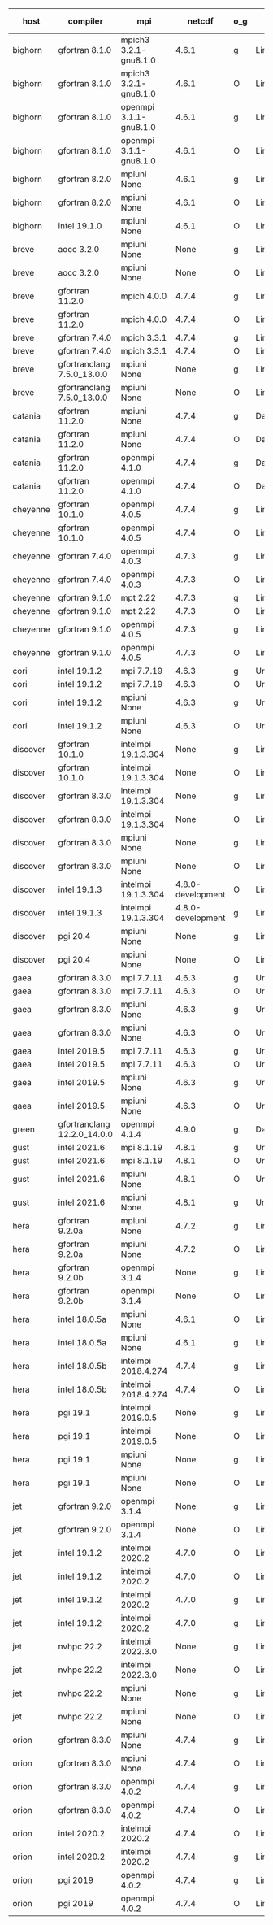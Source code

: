 

| host     | compiler                              | mpi                      | netcdf        | o_g        | os       | build       | u_pass          | u_fail          | s_pass            | s_fail            | e_pass             | e_fail             | nuopc_pass       | nuopc_fail       | artifacts link          |
|----------|---------------------------------------|--------------------------|---------------|------------|----------|-------------|-----------------|-----------------|-------------------|-------------------|--------------------|--------------------|------------------|------------------|-------------------------|
| bighorn | gfortran 8.1.0 | mpich3 3.2.1-gnu8.1.0  | 4.6.1  | g | Linux | PASS | 13918 | 0 | 49 | 0 | 80 | 0 | 52 | 0 | <a href="https://github.com/esmf-org/esmf-test-artifacts/tree/e69a768963efb863d8993bb18eaea78be914409d/develop/gfortran/8.1.0/g/mpich3/3.2.1-gnu8.1.0" target="_blank">e69a768</a> | 
| bighorn | gfortran 8.1.0 | mpich3 3.2.1-gnu8.1.0  | 4.6.1  | O | Linux | PASS | 13918 | 0 | 49 | 0 | 80 | 0 | 52 | 0 | <a href="https://github.com/esmf-org/esmf-test-artifacts/tree/dbc77793d2d85a7ab066916e3e211a26f878b16b/develop/gfortran/8.1.0/O/mpich3/3.2.1-gnu8.1.0" target="_blank">dbc7779</a> | 
| bighorn | gfortran 8.1.0 | openmpi 3.1.1-gnu8.1.0  | 4.6.1  | g | Linux | PASS | 13918 | 0 | 49 | 0 | 80 | 0 | 52 | 0 | <a href="https://github.com/esmf-org/esmf-test-artifacts/tree/a28e6740f615e926896fff98797df998a6f910e2/develop/gfortran/8.1.0/g/openmpi/3.1.1-gnu8.1.0" target="_blank">a28e674</a> | 
| bighorn | gfortran 8.1.0 | openmpi 3.1.1-gnu8.1.0  | 4.6.1  | O | Linux | PASS | 13918 | 0 | 49 | 0 | 80 | 0 | 52 | 0 | <a href="https://github.com/esmf-org/esmf-test-artifacts/tree/1fa5a37231301129797229e151906f2dd00ad503/develop/gfortran/8.1.0/O/openmpi/3.1.1-gnu8.1.0" target="_blank">1fa5a37</a> | 
| bighorn | gfortran 8.2.0 | mpiuni None  | 4.6.1  | g | Linux | PASS | 12338 | 0 | 8 | 0 | 43 | 0 | None | None | <a href="https://github.com/esmf-org/esmf-test-artifacts/tree/8672043a20e92fc0ecede4dd5328eb4056dcfb94/develop/gfortran/8.2.0/g/mpiuni/None" target="_blank">8672043</a> | 
| bighorn | gfortran 8.2.0 | mpiuni None  | 4.6.1  | O | Linux | PASS | 12338 | 0 | 8 | 0 | 43 | 0 | None | None | <a href="https://github.com/esmf-org/esmf-test-artifacts/tree/9fce26cd8a235f5ec7f6d96a6fa7522b91fb0fc9/develop/gfortran/8.2.0/O/mpiuni/None" target="_blank">9fce26c</a> | 
| bighorn | intel 19.1.0 | mpiuni None  | 4.6.1  | O | Linux | PASS | None | None | None | None | None | None | None | None | <a href="https://github.com/esmf-org/esmf-test-artifacts/tree/9a5c133675723dc57ee26e55aa97486feb4d0656/develop/intel/19.1.0/O/mpiuni/None" target="_blank">9a5c133</a> | 
| breve | aocc 3.2.0 | mpiuni None  | None  | g | Linux | PASS | None | None | None | None | None | None | None | None | <a href="https://github.com/esmf-org/esmf-test-artifacts/tree/86d85e793fd99fe512fe82255261bab6e34a17da/develop/aocc/3.2.0/g/mpiuni/None" target="_blank">86d85e7</a> | 
| breve | aocc 3.2.0 | mpiuni None  | None  | O | Linux | PASS | 12304 | 34 | 6 | 2 | 43 | 0 | None | None | <a href="https://github.com/esmf-org/esmf-test-artifacts/tree/11a2a579e49d43c18349d84f48b62a437dccbb53/develop/aocc/3.2.0/O/mpiuni/None" target="_blank">11a2a57</a> | 
| breve | gfortran 11.2.0 | mpich 4.0.0  | 4.7.4  | g | Linux | PASS | None | None | None | None | None | None | None | None | <a href="https://github.com/esmf-org/esmf-test-artifacts/tree/cd099dc23059a1549856123b65d4ea1ff53ccab4/develop/gfortran/11.2.0/g/mpich/4.0.0" target="_blank">cd099dc</a> | 
| breve | gfortran 11.2.0 | mpich 4.0.0  | 4.7.4  | O | Linux | PASS | 13918 | 0 | 49 | 0 | 80 | 0 | 52 | 0 | <a href="https://github.com/esmf-org/esmf-test-artifacts/tree/9fbc7f630d21c73dae3a48ee0e7ebc3821c327fd/develop/gfortran/11.2.0/O/mpich/4.0.0" target="_blank">9fbc7f6</a> | 
| breve | gfortran 7.4.0 | mpich 3.3.1  | 4.7.4  | g | Linux | PASS | 13918 | 0 | 49 | 0 | 80 | 0 | 52 | 0 | <a href="https://github.com/esmf-org/esmf-test-artifacts/tree/31fc3983ebd6812e43da1d60595216fd9af69525/develop/gfortran/7.4.0/g/mpich/3.3.1" target="_blank">31fc398</a> | 
| breve | gfortran 7.4.0 | mpich 3.3.1  | 4.7.4  | O | Linux | PASS | 13918 | 0 | 49 | 0 | 80 | 0 | 52 | 0 | <a href="https://github.com/esmf-org/esmf-test-artifacts/tree/85fe2ade0208af61f9b17741f5c9cfcedb334872/develop/gfortran/7.4.0/O/mpich/3.3.1" target="_blank">85fe2ad</a> | 
| breve | gfortranclang 7.5.0_13.0.0 | mpiuni None  | None  | g | Linux | PASS | 12338 | 0 | 8 | 0 | 43 | 0 | None | None | <a href="https://github.com/esmf-org/esmf-test-artifacts/tree/87b3f1a3dd80c6aecf707f640422d5bedfb6b586/develop/gfortranclang/7.5.0_13.0.0/g/mpiuni/None" target="_blank">87b3f1a</a> | 
| breve | gfortranclang 7.5.0_13.0.0 | mpiuni None  | None  | O | Linux | PASS | 12338 | 0 | 8 | 0 | 43 | 0 | None | None | <a href="https://github.com/esmf-org/esmf-test-artifacts/tree/676779f40ee04010fef1f7f1ba689b26a1133bea/develop/gfortranclang/7.5.0_13.0.0/O/mpiuni/None" target="_blank">676779f</a> | 
| catania | gfortran 11.2.0 | mpiuni None  | 4.7.4  | g | Darwin | PASS | 12338 | 0 | 8 | 0 | 43 | 0 | None | None | <a href="https://github.com/esmf-org/esmf-test-artifacts/tree/76225fb4cf2ebb76008f743ba3e8535550b9facd/develop/gfortran/11.2.0/g/mpiuni/None" target="_blank">76225fb</a> | 
| catania | gfortran 11.2.0 | mpiuni None  | 4.7.4  | O | Darwin | PASS | 12338 | 0 | 8 | 0 | 43 | 0 | None | None | <a href="https://github.com/esmf-org/esmf-test-artifacts/tree/7d5c9e99d807a7efce5103c81e7fbcca3a978132/develop/gfortran/11.2.0/O/mpiuni/None" target="_blank">7d5c9e9</a> | 
| catania | gfortran 11.2.0 | openmpi 4.1.0  | 4.7.4  | g | Darwin | PASS | 13909 | 9 | 49 | 0 | 80 | 0 | 52 | 0 | <a href="https://github.com/esmf-org/esmf-test-artifacts/tree/9a3d9454817e621cc616fa34775b2196a32bfd30/develop/gfortran/11.2.0/g/openmpi/4.1.0" target="_blank">9a3d945</a> | 
| catania | gfortran 11.2.0 | openmpi 4.1.0  | 4.7.4  | O | Darwin | PASS | 13909 | 9 | 49 | 0 | 80 | 0 | 52 | 0 | <a href="https://github.com/esmf-org/esmf-test-artifacts/tree/4ddf462d95e951da1fc7dd19ddb2828dad6694ca/develop/gfortran/11.2.0/O/openmpi/4.1.0" target="_blank">4ddf462</a> | 
| cheyenne | gfortran 10.1.0 | openmpi 4.0.5  | 4.7.4  | g | Linux | PASS | 13918 | 0 | 49 | 0 | 80 | 0 | 52 | 0 | <a href="https://github.com/esmf-org/esmf-test-artifacts/tree/d0f8b57adb265f83ddf968cf81f33e3a0d1a3b29/develop/gfortran/10.1.0/g/openmpi/4.0.5" target="_blank">d0f8b57</a> | 
| cheyenne | gfortran 10.1.0 | openmpi 4.0.5  | 4.7.4  | O | Linux | PASS | 13918 | 0 | 49 | 0 | 80 | 0 | 52 | 0 | <a href="https://github.com/esmf-org/esmf-test-artifacts/tree/a036ad85ab8bfc137f64043dd248609ba7e2786f/develop/gfortran/10.1.0/O/openmpi/4.0.5" target="_blank">a036ad8</a> | 
| cheyenne | gfortran 7.4.0 | openmpi 4.0.3  | 4.7.3  | g | Linux | PASS | 13918 | 0 | 49 | 0 | 80 | 0 | 52 | 0 | <a href="https://github.com/esmf-org/esmf-test-artifacts/tree/3be3bcdafbb4e37136461f775935110e432444ec/develop/gfortran/7.4.0/g/openmpi/4.0.3" target="_blank">3be3bcd</a> | 
| cheyenne | gfortran 7.4.0 | openmpi 4.0.3  | 4.7.3  | O | Linux | PASS | 13918 | 0 | 49 | 0 | 80 | 0 | 52 | 0 | <a href="https://github.com/esmf-org/esmf-test-artifacts/tree/311816f03e8be77b9e6532ebf440289f2b4ffebf/develop/gfortran/7.4.0/O/openmpi/4.0.3" target="_blank">311816f</a> | 
| cheyenne | gfortran 9.1.0 | mpt 2.22  | 4.7.3  | g | Linux | PASS | 13918 | 0 | 49 | 0 | 80 | 0 | 52 | 0 | <a href="https://github.com/esmf-org/esmf-test-artifacts/tree/77ac75a538e637819ea5235b732be4ec50dd2e18/develop/gfortran/9.1.0/g/mpt/2.22" target="_blank">77ac75a</a> | 
| cheyenne | gfortran 9.1.0 | mpt 2.22  | 4.7.3  | O | Linux | PASS | 13918 | 0 | 49 | 0 | 80 | 0 | 52 | 0 | <a href="https://github.com/esmf-org/esmf-test-artifacts/tree/76880740b52fc9cb85d0a82517341688fb94a3c0/develop/gfortran/9.1.0/O/mpt/2.22" target="_blank">7688074</a> | 
| cheyenne | gfortran 9.1.0 | openmpi 4.0.5  | 4.7.3  | g | Linux | PASS | 13918 | 0 | 49 | 0 | 80 | 0 | 52 | 0 | <a href="https://github.com/esmf-org/esmf-test-artifacts/tree/dc0773c4fab90c245d81b1c0a686c6ccd765b06f/develop/gfortran/9.1.0/g/openmpi/4.0.5" target="_blank">dc0773c</a> | 
| cheyenne | gfortran 9.1.0 | openmpi 4.0.5  | 4.7.3  | O | Linux | PASS | 13918 | 0 | 49 | 0 | 80 | 0 | 52 | 0 | <a href="https://github.com/esmf-org/esmf-test-artifacts/tree/c7daa9bee6b48a61d91f9d8a9d93faa08d981342/develop/gfortran/9.1.0/O/openmpi/4.0.5" target="_blank">c7daa9b</a> | 
| cori | intel 19.1.2 | mpi 7.7.19  | 4.6.3  | g | Unicos | PASS | 13918 | 0 | 49 | 0 | 80 | 0 | 52 | 0 | <a href="https://github.com/esmf-org/esmf-test-artifacts/tree/3595b5b0506fa8ddb83bb55c6686a53e69ca32ca/develop/intel/19.1.2/g/mpi/7.7.19" target="_blank">3595b5b</a> | 
| cori | intel 19.1.2 | mpi 7.7.19  | 4.6.3  | O | Unicos | PASS | 13918 | 0 | 49 | 0 | 80 | 0 | 52 | 0 | <a href="https://github.com/esmf-org/esmf-test-artifacts/tree/6d5856c15b72cb1ef942de50ac66f7581aa5dadf/develop/intel/19.1.2/O/mpi/7.7.19" target="_blank">6d5856c</a> | 
| cori | intel 19.1.2 | mpiuni None  | 4.6.3  | g | Unicos | PASS | 12338 | 0 | 8 | 0 | 43 | 0 | None | None | <a href="https://github.com/esmf-org/esmf-test-artifacts/tree/0f45bb18145a05d75cc602feb9f6687c3cc52eaa/develop/intel/19.1.2/g/mpiuni/None" target="_blank">0f45bb1</a> | 
| cori | intel 19.1.2 | mpiuni None  | 4.6.3  | O | Unicos | PASS | 12338 | 0 | 8 | 0 | 43 | 0 | None | None | <a href="https://github.com/esmf-org/esmf-test-artifacts/tree/e103f7a71a38d6b00c10cbef277046fc137208f3/develop/intel/19.1.2/O/mpiuni/None" target="_blank">e103f7a</a> | 
| discover | gfortran 10.1.0 | intelmpi 19.1.3.304  | None  | g | Linux | PASS | 13903 | 15 | 49 | 0 | 80 | 0 | 52 | 0 | <a href="https://github.com/esmf-org/esmf-test-artifacts/tree/f44bf9364b217a554d65a862150c0c31097f1a70/develop/gfortran/10.1.0/g/intelmpi/19.1.3.304" target="_blank">f44bf93</a> | 
| discover | gfortran 10.1.0 | intelmpi 19.1.3.304  | None  | O | Linux | PASS | 13903 | 15 | 49 | 0 | 80 | 0 | 52 | 0 | <a href="https://github.com/esmf-org/esmf-test-artifacts/tree/41468fe2e92a49e8ab93c0b5673a03e83d9c9738/develop/gfortran/10.1.0/O/intelmpi/19.1.3.304" target="_blank">41468fe</a> | 
| discover | gfortran 8.3.0 | intelmpi 19.1.3.304  | None  | g | Linux | PASS | 13903 | 15 | 49 | 0 | 80 | 0 | 52 | 0 | <a href="https://github.com/esmf-org/esmf-test-artifacts/tree/a2ab1e7ab4113ef6212f6fcbaf082ae570524da6/develop/gfortran/8.3.0/g/intelmpi/19.1.3.304" target="_blank">a2ab1e7</a> | 
| discover | gfortran 8.3.0 | intelmpi 19.1.3.304  | None  | O | Linux | PASS | 13903 | 15 | 49 | 0 | 80 | 0 | 52 | 0 | <a href="https://github.com/esmf-org/esmf-test-artifacts/tree/4677fa96bd83bf2c0e5f24abfd3015a429e69f9f/develop/gfortran/8.3.0/O/intelmpi/19.1.3.304" target="_blank">4677fa9</a> | 
| discover | gfortran 8.3.0 | mpiuni None  | None  | g | Linux | PASS | 12338 | 0 | 8 | 0 | 43 | 0 | None | None | <a href="https://github.com/esmf-org/esmf-test-artifacts/tree/1ad2bb1cd5b8131f47428b179913acb98975b6cd/develop/gfortran/8.3.0/g/mpiuni/None" target="_blank">1ad2bb1</a> | 
| discover | gfortran 8.3.0 | mpiuni None  | None  | O | Linux | PASS | 12338 | 0 | 8 | 0 | 43 | 0 | None | None | <a href="https://github.com/esmf-org/esmf-test-artifacts/tree/680362f1b32267921e33ddac508b2a6747deba3e/develop/gfortran/8.3.0/O/mpiuni/None" target="_blank">680362f</a> | 
| discover | intel 19.1.3 | intelmpi 19.1.3.304  | 4.8.0-development  | O | Linux | PASS | 13918 | 0 | 49 | 0 | 80 | 0 | 52 | 0 | <a href="https://github.com/esmf-org/esmf-test-artifacts/tree/4c37287240690449b56e212b07ff16dd4d564fce/develop/intel/19.1.3/O/intelmpi/19.1.3.304" target="_blank">4c37287</a> | 
| discover | intel 19.1.3 | intelmpi 19.1.3.304  | 4.8.0-development  | g | Linux | PASS | 13918 | 0 | 49 | 0 | 80 | 0 | 52 | 0 | <a href="https://github.com/esmf-org/esmf-test-artifacts/tree/1d0e8cbdec7d63405bcf22dcb34fc5091a7bbd67/develop/intel/19.1.3/g/intelmpi/19.1.3.304" target="_blank">1d0e8cb</a> | 
| discover | pgi 20.4 | mpiuni None  | None  | g | Linux | PASS | 0 | 7460 | 0 | 8 | 0 | 43 | None | None | <a href="https://github.com/esmf-org/esmf-test-artifacts/tree/fa84a51a782a6e8b9c44b8619c4b729316594023/develop/pgi/20.4/g/mpiuni/None" target="_blank">fa84a51</a> | 
| discover | pgi 20.4 | mpiuni None  | None  | O | Linux | PASS | 0 | 7460 | 0 | 8 | 0 | 43 | None | None | <a href="https://github.com/esmf-org/esmf-test-artifacts/tree/7a8b6462fa91e64378f2e68b2a572ee7b5c1dbd5/develop/pgi/20.4/O/mpiuni/None" target="_blank">7a8b646</a> | 
| gaea | gfortran 8.3.0 | mpi 7.7.11  | 4.6.3  | g | Unicos | PASS | 13917 | 1 | 49 | 0 | 80 | 0 | 47 | 5 | <a href="https://github.com/esmf-org/esmf-test-artifacts/tree/93a87963c0c16d0853f2a6e487fae80fd20a6fa3/develop/gfortran/8.3.0/g/mpi/7.7.11" target="_blank">93a8796</a> | 
| gaea | gfortran 8.3.0 | mpi 7.7.11  | 4.6.3  | O | Unicos | PASS | 13917 | 1 | 49 | 0 | 80 | 0 | 47 | 5 | <a href="https://github.com/esmf-org/esmf-test-artifacts/tree/83b94446b9f6f9ca14b506c3c6b003f244d8ab60/develop/gfortran/8.3.0/O/mpi/7.7.11" target="_blank">83b9444</a> | 
| gaea | gfortran 8.3.0 | mpiuni None  | 4.6.3  | g | Unicos | PASS | 12338 | 0 | 8 | 0 | 43 | 0 | None | None | <a href="https://github.com/esmf-org/esmf-test-artifacts/tree/fcb0155595049fc721c03f47485cfcb85fd76248/develop/gfortran/8.3.0/g/mpiuni/None" target="_blank">fcb0155</a> | 
| gaea | gfortran 8.3.0 | mpiuni None  | 4.6.3  | O | Unicos | PASS | 12338 | 0 | 8 | 0 | 43 | 0 | None | None | <a href="https://github.com/esmf-org/esmf-test-artifacts/tree/da55a60231a5abe2a7f083f9223070bab5a3df90/develop/gfortran/8.3.0/O/mpiuni/None" target="_blank">da55a60</a> | 
| gaea | intel 2019.5 | mpi 7.7.11  | 4.6.3  | g | Unicos | PASS | 13903 | 15 | 49 | 0 | 80 | 0 | 47 | 5 | <a href="https://github.com/esmf-org/esmf-test-artifacts/tree/52fdbc4e846c0585752f365d5aa0298e03391439/develop/intel/2019.5/g/mpi/7.7.11" target="_blank">52fdbc4</a> | 
| gaea | intel 2019.5 | mpi 7.7.11  | 4.6.3  | O | Unicos | PASS | 13903 | 15 | 49 | 0 | 80 | 0 | 47 | 5 | <a href="https://github.com/esmf-org/esmf-test-artifacts/tree/4d85412d08effc3405a9613522b477beace87048/develop/intel/2019.5/O/mpi/7.7.11" target="_blank">4d85412</a> | 
| gaea | intel 2019.5 | mpiuni None  | 4.6.3  | g | Unicos | PASS | 12323 | 15 | 8 | 0 | 43 | 0 | None | None | <a href="https://github.com/esmf-org/esmf-test-artifacts/tree/87d8f494596365370b0db5d14484f0ad4a949c55/develop/intel/2019.5/g/mpiuni/None" target="_blank">87d8f49</a> | 
| gaea | intel 2019.5 | mpiuni None  | 4.6.3  | O | Unicos | PASS | 12323 | 15 | 8 | 0 | 43 | 0 | None | None | <a href="https://github.com/esmf-org/esmf-test-artifacts/tree/7b118642eac0b3e5ccaa9dc85c80438353524637/develop/intel/2019.5/O/mpiuni/None" target="_blank">7b11864</a> | 
| green | gfortranclang 12.2.0_14.0.0 | openmpi 4.1.4  | 4.9.0  | g | Darwin | PASS | 13917 | 1 | 49 | 0 | 80 | 0 | 52 | 0 | <a href="https://github.com/esmf-org/esmf-test-artifacts/tree/af8460033596676323f6e6e1ce85371fbf815c27/develop/gfortranclang/12.2.0_14.0.0/g/openmpi/4.1.4" target="_blank">af84600</a> | 
| gust | intel 2021.6 | mpi 8.1.19  | 4.8.1  | g | Unicos | PASS | 13918 | 0 | 49 | 0 | 80 | 0 | 52 | 0 | <a href="https://github.com/esmf-org/esmf-test-artifacts/tree/48912c970ac2864c3ad9569d525aea4b7d94aa4f/develop/intel/2021.6/g/mpi/8.1.19" target="_blank">48912c9</a> | 
| gust | intel 2021.6 | mpi 8.1.19  | 4.8.1  | O | Unicos | PASS | 13918 | 0 | 49 | 0 | 80 | 0 | 52 | 0 | <a href="https://github.com/esmf-org/esmf-test-artifacts/tree/7dd568f7287fcc6d5cb9fe46a0a38d675d7d7caf/develop/intel/2021.6/O/mpi/8.1.19" target="_blank">7dd568f</a> | 
| gust | intel 2021.6 | mpiuni None  | 4.8.1  | O | Unicos | PASS | 12338 | 0 | 8 | 0 | 43 | 0 | None | None | <a href="https://github.com/esmf-org/esmf-test-artifacts/tree/e40b2e82000456a58721d6b2b2c902b59630f1fe/develop/intel/2021.6/O/mpiuni/None" target="_blank">e40b2e8</a> | 
| gust | intel 2021.6 | mpiuni None  | 4.8.1  | g | Unicos | PASS | 12338 | 0 | 8 | 0 | 43 | 0 | None | None | <a href="https://github.com/esmf-org/esmf-test-artifacts/tree/96376dd493cf42a4e9d04c1152e5a4e7c6a7213a/develop/intel/2021.6/g/mpiuni/None" target="_blank">96376dd</a> | 
| hera | gfortran 9.2.0a | mpiuni None  | 4.7.2  | g | Linux | PASS | 12338 | 0 | 8 | 0 | 43 | 0 | None | None | <a href="https://github.com/esmf-org/esmf-test-artifacts/tree/0f12f7df9cf4570838fb096194d87ddc7c1997a4/develop/gfortran/9.2.0a/g/mpiuni/None" target="_blank">0f12f7d</a> | 
| hera | gfortran 9.2.0a | mpiuni None  | 4.7.2  | O | Linux | PASS | 12338 | 0 | 8 | 0 | 43 | 0 | None | None | <a href="https://github.com/esmf-org/esmf-test-artifacts/tree/09791f894e4a6651cd17c75fd54ec62477315b5c/develop/gfortran/9.2.0a/O/mpiuni/None" target="_blank">09791f8</a> | 
| hera | gfortran 9.2.0b | openmpi 3.1.4  | None  | g | Linux | PASS | 13918 | 0 | 49 | 0 | 80 | 0 | 52 | 0 | <a href="https://github.com/esmf-org/esmf-test-artifacts/tree/451862bd2da9ca44f3ca7c02a3ac0953223b7f7a/develop/gfortran/9.2.0b/g/openmpi/3.1.4" target="_blank">451862b</a> | 
| hera | gfortran 9.2.0b | openmpi 3.1.4  | None  | O | Linux | PASS | 13918 | 0 | 49 | 0 | 80 | 0 | 52 | 0 | <a href="https://github.com/esmf-org/esmf-test-artifacts/tree/47ccb026cb5218990e80597e22db4e83aa90656c/develop/gfortran/9.2.0b/O/openmpi/3.1.4" target="_blank">47ccb02</a> | 
| hera | intel 18.0.5a | mpiuni None  | 4.6.1  | O | Linux | PASS | 12338 | 0 | 8 | 0 | 43 | 0 | None | None | <a href="https://github.com/esmf-org/esmf-test-artifacts/tree/f72945d211b677f60a483c027e5805d9ccffd70f/develop/intel/18.0.5a/O/mpiuni/None" target="_blank">f72945d</a> | 
| hera | intel 18.0.5a | mpiuni None  | 4.6.1  | g | Linux | PASS | 12338 | 0 | 8 | 0 | 43 | 0 | None | None | <a href="https://github.com/esmf-org/esmf-test-artifacts/tree/015e0be62760a861968ce73490a363d53a92bb58/develop/intel/18.0.5a/g/mpiuni/None" target="_blank">015e0be</a> | 
| hera | intel 18.0.5b | intelmpi 2018.4.274  | 4.7.4  | g | Linux | PASS | 13918 | 0 | 49 | 0 | 80 | 0 | 52 | 0 | <a href="https://github.com/esmf-org/esmf-test-artifacts/tree/8a31de9077411a305164d1877ebb54b065f7b64b/develop/intel/18.0.5b/g/intelmpi/2018.4.274" target="_blank">8a31de9</a> | 
| hera | intel 18.0.5b | intelmpi 2018.4.274  | 4.7.4  | O | Linux | PASS | 13918 | 0 | 49 | 0 | 80 | 0 | 52 | 0 | <a href="https://github.com/esmf-org/esmf-test-artifacts/tree/e9deb699952562b47cfaa59e132351e1feff06d9/develop/intel/18.0.5b/O/intelmpi/2018.4.274" target="_blank">e9deb69</a> | 
| hera | pgi 19.1 | intelmpi 2019.0.5  | None  | g | Linux | PASS | 13041 | 877 | None | None | None | None | None | None | <a href="https://github.com/esmf-org/esmf-test-artifacts/tree/e240b5b35d9d5a12060a3edab2b884cece837eac/develop/pgi/19.1/g/intelmpi/2019.0.5" target="_blank">e240b5b</a> | 
| hera | pgi 19.1 | intelmpi 2019.0.5  | None  | O | Linux | PASS | 13089 | 829 | None | None | None | None | None | None | <a href="https://github.com/esmf-org/esmf-test-artifacts/tree/8e1442f762ff7a5916f8588866c2c9e628704bef/develop/pgi/19.1/O/intelmpi/2019.0.5" target="_blank">8e1442f</a> | 
| hera | pgi 19.1 | mpiuni None  | None  | g | Linux | PASS | 11713 | 625 | 4 | 4 | 40 | 3 | None | None | <a href="https://github.com/esmf-org/esmf-test-artifacts/tree/29e0ef2a734ae843c775109f6598eb0951ee2bf2/develop/pgi/19.1/g/mpiuni/None" target="_blank">29e0ef2</a> | 
| hera | pgi 19.1 | mpiuni None  | None  | O | Linux | PASS | 11713 | 625 | 6 | 2 | 40 | 3 | None | None | <a href="https://github.com/esmf-org/esmf-test-artifacts/tree/8c9e768da174627c15905c1ece5b9ca2cadb584f/develop/pgi/19.1/O/mpiuni/None" target="_blank">8c9e768</a> | 
| jet | gfortran 9.2.0 | openmpi 3.1.4  | None  | g | Linux | PASS | 13918 | 0 | 49 | 0 | 80 | 0 | 52 | 0 | <a href="https://github.com/esmf-org/esmf-test-artifacts/tree/8afaae8ba14b8ed77f78f36914b5c0ced4e5f255/develop/gfortran/9.2.0/g/openmpi/3.1.4" target="_blank">8afaae8</a> | 
| jet | gfortran 9.2.0 | openmpi 3.1.4  | None  | O | Linux | PASS | 13918 | 0 | 49 | 0 | 80 | 0 | 52 | 0 | <a href="https://github.com/esmf-org/esmf-test-artifacts/tree/8f548d2efe6bcb1fcd8317105579ef8dfeabf986/develop/gfortran/9.2.0/O/openmpi/3.1.4" target="_blank">8f548d2</a> | 
| jet | intel 19.1.2 | intelmpi 2020.2  | 4.7.0  | O | Linux | FAIL | None | None | None | None | None | None | None | None | <a href="https://github.com/esmf-org/esmf-test-artifacts/tree/3f9d765cda9cdff6c9928f43a5ad9a53fd430a3e/develop/intel/19.1.2/O/intelmpi/2020.2" target="_blank">3f9d765</a> | 
| jet | intel 19.1.2 | intelmpi 2020.2  | 4.7.0  | O | Linux | PASS | None | None | None | None | None | None | None | None | <a href="https://github.com/esmf-org/esmf-test-artifacts/tree/3f9d765cda9cdff6c9928f43a5ad9a53fd430a3e/develop/intel/19.1.2/O/intelmpi/2020.2" target="_blank">3f9d765</a> | 
| jet | intel 19.1.2 | intelmpi 2020.2  | 4.7.0  | g | Linux | FAIL | None | None | None | None | None | None | None | None | <a href="https://github.com/esmf-org/esmf-test-artifacts/tree/ef93efce147ef9aec813eb3f19abe945e023f0e8/develop/intel/19.1.2/g/intelmpi/2020.2" target="_blank">ef93efc</a> | 
| jet | intel 19.1.2 | intelmpi 2020.2  | 4.7.0  | g | Linux | PASS | None | None | None | None | None | None | None | None | <a href="https://github.com/esmf-org/esmf-test-artifacts/tree/ef93efce147ef9aec813eb3f19abe945e023f0e8/develop/intel/19.1.2/g/intelmpi/2020.2" target="_blank">ef93efc</a> | 
| jet | nvhpc 22.2 | intelmpi 2022.3.0  | None  | g | Linux | PASS | 13041 | 877 | 35 | 14 | 66 | 14 | 0 | 0 | <a href="https://github.com/esmf-org/esmf-test-artifacts/tree/35a90edf292934242ce69c5789160241b7fc0470/develop/nvhpc/22.2/g/intelmpi/2022.3.0" target="_blank">35a90ed</a> | 
| jet | nvhpc 22.2 | intelmpi 2022.3.0  | None  | O | Linux | PASS | 13900 | 18 | 49 | 0 | 80 | 0 | 45 | 7 | <a href="https://github.com/esmf-org/esmf-test-artifacts/tree/60eff321e893cdeb0aad20393d9585f8a2ac77dc/develop/nvhpc/22.2/O/intelmpi/2022.3.0" target="_blank">60eff32</a> | 
| jet | nvhpc 22.2 | mpiuni None  | None  | g | Linux | PASS | 11713 | 625 | 4 | 4 | 40 | 3 | None | None | <a href="https://github.com/esmf-org/esmf-test-artifacts/tree/38efc0ce5ea276f7208d3ec9640e32f4374641d9/develop/nvhpc/22.2/g/mpiuni/None" target="_blank">38efc0c</a> | 
| jet | nvhpc 22.2 | mpiuni None  | None  | O | Linux | PASS | 12336 | 2 | 8 | 0 | 43 | 0 | None | None | <a href="https://github.com/esmf-org/esmf-test-artifacts/tree/03870716aa140132fd1885684cfba20563733c66/develop/nvhpc/22.2/O/mpiuni/None" target="_blank">0387071</a> | 
| orion | gfortran 8.3.0 | mpiuni None  | 4.7.4  | g | Linux | PASS | 12338 | 0 | 8 | 0 | 43 | 0 | None | None | <a href="https://github.com/esmf-org/esmf-test-artifacts/tree/cf26b22187d45f43592fdf63df8e384c44ca407c/develop/gfortran/8.3.0/g/mpiuni/None" target="_blank">cf26b22</a> | 
| orion | gfortran 8.3.0 | mpiuni None  | 4.7.4  | O | Linux | PASS | 12338 | 0 | 8 | 0 | 43 | 0 | None | None | <a href="https://github.com/esmf-org/esmf-test-artifacts/tree/854b1cdd177412068c88a5989d9eb5f98556c639/develop/gfortran/8.3.0/O/mpiuni/None" target="_blank">854b1cd</a> | 
| orion | gfortran 8.3.0 | openmpi 4.0.2  | 4.7.4  | g | Linux | PASS | 13918 | 0 | 49 | 0 | 80 | 0 | 52 | 0 | <a href="https://github.com/esmf-org/esmf-test-artifacts/tree/b1f21332742ab6e3e4300858e23cc7c9114983ef/develop/gfortran/8.3.0/g/openmpi/4.0.2" target="_blank">b1f2133</a> | 
| orion | gfortran 8.3.0 | openmpi 4.0.2  | 4.7.4  | O | Linux | PASS | 13918 | 0 | 49 | 0 | 80 | 0 | 52 | 0 | <a href="https://github.com/esmf-org/esmf-test-artifacts/tree/510dd0dac139261529067d7908fbac6312839a50/develop/gfortran/8.3.0/O/openmpi/4.0.2" target="_blank">510dd0d</a> | 
| orion | intel 2020.2 | intelmpi 2020.2  | 4.7.4  | O | Linux | PASS | 13918 | 0 | 49 | 0 | 80 | 0 | 52 | 0 | <a href="https://github.com/esmf-org/esmf-test-artifacts/tree/299086a57c12cb9249b060e68167f7f4e8f16de4/develop/intel/2020.2/O/intelmpi/2020.2" target="_blank">299086a</a> | 
| orion | intel 2020.2 | intelmpi 2020.2  | 4.7.4  | g | Linux | PASS | 13918 | 0 | 49 | 0 | 80 | 0 | 52 | 0 | <a href="https://github.com/esmf-org/esmf-test-artifacts/tree/0882151557d26da416e92fb08f8897f04b3b259a/develop/intel/2020.2/g/intelmpi/2020.2" target="_blank">0882151</a> | 
| orion | pgi 2019 | openmpi 4.0.2  | 4.7.4  | g | Linux | PASS | 13023 | 895 | 35 | 14 | 66 | 14 | 10 | 42 | <a href="https://github.com/esmf-org/esmf-test-artifacts/tree/25d8bad6a407dda2e7dcdde96c17cc2bbf9ed503/develop/pgi/2019/g/openmpi/4.0.2" target="_blank">25d8bad</a> | 
| orion | pgi 2019 | openmpi 4.0.2  | 4.7.4  | O | Linux | PASS | 13071 | 847 | 37 | 12 | 68 | 12 | 10 | 42 | <a href="https://github.com/esmf-org/esmf-test-artifacts/tree/4223767967c2434199847899ecc1f69566a1ff08/develop/pgi/2019/O/openmpi/4.0.2" target="_blank">4223767</a> | 
